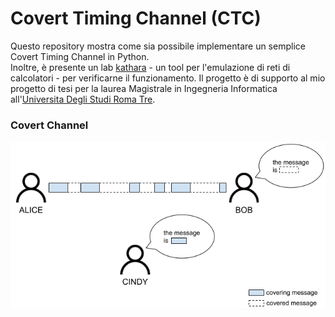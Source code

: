 # Covert Timing Channel (CTC)

Questo repository mostra come sia possibile implementare un semplice Covert Timing Channel in Python. <br>
Inoltre, è presente un lab [kathara](https://www.kathara.org) - un tool per l'emulazione di reti di calcolatori - per verificarne il funzionamento.
Il progetto è di supporto al mio progetto di tesi per la laurea Magistrale in Ingegneria Informatica all'[Universita Degli Studi Roma Tre](https://www.uniroma3.it/).

### Covert Channel

<div align="center">
<img src="https://github.com/mariocuomo/covert-timing-channel/blob/main/imgs/ctc-schema.png">
</div>


